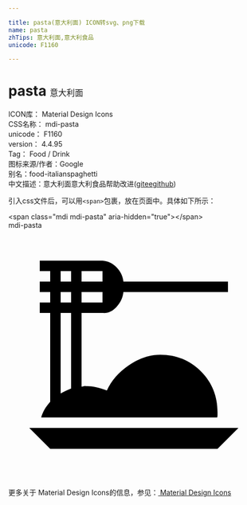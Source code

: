 ```yaml
---

title: pasta(意大利面) ICON转svg、png下载
name: pasta
zhTips: 意大利面,意大利食品
unicode: F1160

---
```


# pasta  <small style="font-size: 60%;font-weight: 100">意大利面</small>


<div class="detail-page">
<p>
<span>
ICON库：
<span class="badge-secondary badge">Material Design Icons</span> 
</span>
<br/>
<span>
CSS名称：
<span class="badge-secondary badge">mdi-pasta</span> 
</span>
<br/>
<span>
unicode：
<span class="badge-secondary badge">F1160</span> 
</span>
<br/>
<span>
version：
<span class="badge-secondary badge">4.4.95</span> 
</span>
<br/>
<span>Tag：
<span class="badge-light badge">Food / Drink</span>
</span>
<br/>
<span>图标来源/作者：<span class="badge-light badge">Google</span></span> 
<br/>
<span>别名：<span class="badge-light badge">food-italian</span><span class="badge-light badge">spaghetti</span></span><br/><span class="zh-detail">中文描述：<span class="badge-primary badge">意大利面</span><span class="badge-primary badge">意大利食品</span><span class="help-link"><span>帮助改进</span>(<a href="https://gitee.com/liuwave/icon-helper/edit/master/json/material/pasta.json" target="_blank" rel="noopener noreferrer">gitee</a><a href="https://github.com/liuwave/icon-helper/edit/master/json/material/pasta.json" target="_blank" rel="noopener noreferrer">github</a></span>)</span><br/>
</p>
</div>
<div class="alert alert-dark">
  <i class="mdi mdi-pasta mdi-48px"></i>
  <i class="mdi mdi-pasta mdi-36px"></i>
  <i class="mdi mdi-pasta mdi-24px"></i>
  <i class="mdi mdi-pasta mdi-18px"></i>
</div>
<div>
  <p>引入css文件后，可以用<code>&lt;span&gt;</code>包裹，放在页面中。具体如下所示：    
  </p>
  <div class="alert alert-primary" style="font-size: 14px">
    &lt;span class="mdi mdi-pasta" aria-hidden="true"&gt;&lt;/span&gt;
    <copy-btn content='<span class="mdi mdi-pasta" aria-hidden="true"></span>'></copy-btn>
  </div>
  <div class="alert alert-secondary">
    <i class="mdi mdi-pasta"
    style="font-size: 24px"
    aria-hidden="true"></i> mdi-pasta
    <copy-btn content="mdi-pasta" btn-title="复制图标名称"></copy-btn>
  </div>
</div>
<div id="svg" class="svg-wrap">
<svg xmlns="http://www.w3.org/2000/svg" viewBox="0 0 24 24"><path d="M4 16.5V8H3V7H4V6H3V5H4V4H3V3H9C9.5 3.03 9.95 3.24 10.34 3.63S10.95 4.5 11 5H21V6H11C10.95 6.53 10.73 7 10.34 7.43S9.5 8.05 9 8H7V15.05C7.05 15.05 7.13 15.04 7.24 15S7.44 15 7.5 15C8.06 15 8.7 15.14 9.42 15.42C9.83 14.5 10.53 13.68 11.53 13S13.53 12 14.53 12C16.06 12 17.36 12.53 18.42 13.59S20 15.95 20 17.5C20 17.55 20 17.64 20 17.77S19.97 17.97 19.97 18H3.14C3.27 17.5 3.55 17 4 16.5M6 15.23V8H5V15.7C5.5 15.45 5.81 15.3 6 15.23M9 7V6H7V7H9M9 4H7V5H9V4M5 4V5H6V4H5M5 6V7H6V6H5M2 19H22L20 21H4L2 19Z" /></svg>
</div>
<detail full-name='mdi-pasta'></detail>
    
<div><p>更多关于 Material Design Icons的信息，参见：<a target="_blank" href="https://iconhelper.cn/material.html"> Material Design Icons</a>
</p></div>
